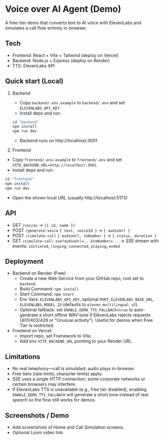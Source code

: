 # Voice over AI Agent (Demo)

A free-tier demo that converts text to AI voice with ElevenLabs and simulates a call flow entirely in-browser.

## Tech
- Frontend: React + Vite + Tailwind (deploy on Vercel)
- Backend: Node.js + Express (deploy on Render)
- TTS: ElevenLabs API

## Quick start (Local)

1. Backend
   - Copy `backend/.env.example` to `backend/.env` and set `ELEVENLABS_API_KEY`.
   - Install deps and run:

   ```powershell
   cd "backend"
   npm install
   npm run dev
   ```

   - Backend runs on http://localhost:3001

2. Frontend
  - Copy `frontend/.env.example` to `frontend/.env` and set `VITE_BACKEND_URL=http://localhost:3001`.
   - Install deps and run:

   ```powershell
   cd "frontend"
   npm install
   npm run dev
   ```

   - Open the shown local URL (usually http://localhost:5173)

## API
- GET `/voices` → `[{ id, name }]`
- POST `/generate-voice` `{ text, voiceId }` → `{ audioUrl }`
- POST `/simulate-call` `{ audioUrl, toNumber }` → `{ status, duration }`
 - GET `/simulate-call-sse?audioUrl=...&toNumber=...` → SSE stream with events: `initiated`, `ringing`, `connected`, `playing`, `ended`

## Deployment
- Backend on Render (Free):
  - Create a new Web Service from your GitHub repo, root set to `backend`.
  - Build Command: `npm install`
  - Start Command: `npm start`
  - Env Vars: `ELEVENLABS_API_KEY`, optional `PORT`, `ELEVENLABS_BASE_URL`, `ELEVENLABS_MODEL_ID` (defaults to `eleven_multilingual_v2`).
  - Optional fallback: set `ENABLE_DEMO_TTS_FALLBACK=true` to auto-generate a short offline WAV tone if ElevenLabs rejects requests (401/403/429 or "Unusual activity"). Useful for demos when Free Tier is restricted.
- Frontend on Vercel:
  - Import repo, set Framework to Vite.
  - Add env `VITE_BACKEND_URL` pointing to your Render URL.

## Limitations
- No real telephony—call is simulated; audio plays in-browser.
- Free tiers (rate limits, character limits) apply.
 - SSE uses a single HTTP connection; some corporate networks or certain browsers may interfere.
 - If ElevenLabs TTS is unavailable (e.g., free tier disabled), enabling `ENABLE_DEMO_TTS_FALLBACK` will generate a short tone instead of real speech so the flow still works for demos.

## Screenshots / Demo
- Add screenshots of Home and Call Simulation screens.
- Optional Loom video link.
